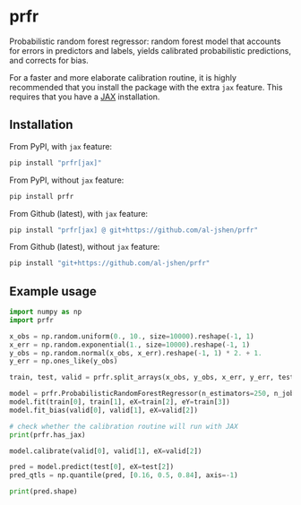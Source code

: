 # prfr

Probabilistic random forest regressor: random forest model that accounts for errors in predictors and labels, yields calibrated probabilistic predictions, and corrects for bias.

For a faster and more elaborate calibration routine, it is highly recommended that you install the package with the extra `jax` feature. This requires that you have a [JAX](https://github.com/google/jax#installation) installation.

## Installation

From PyPI, with `jax` feature:
```bash
pip install "prfr[jax]" 
```

From PyPI, without `jax` feature:
```bash
pip install prfr
```

From Github (latest), with `jax` feature:

```bash
pip install "prfr[jax] @ git+https://github.com/al-jshen/prfr"
```

From Github (latest), without `jax` feature:

```bash
pip install "git+https://github.com/al-jshen/prfr"
```

## Example usage

```python
import numpy as np
import prfr

x_obs = np.random.uniform(0., 10., size=10000).reshape(-1, 1)
x_err = np.random.exponential(1., size=10000).reshape(-1, 1)
y_obs = np.random.normal(x_obs, x_err).reshape(-1, 1) * 2. + 1.
y_err = np.ones_like(y_obs)

train, test, valid = prfr.split_arrays(x_obs, y_obs, x_err, y_err, test_size=0.2, valid_size=0.2)

model = prfr.ProbabilisticRandomForestRegressor(n_estimators=250, n_jobs=-1)
model.fit(train[0], train[1], eX=train[2], eY=train[3])
model.fit_bias(valid[0], valid[1], eX=valid[2])

# check whether the calibration routine will run with JAX
print(prfr.has_jax)

model.calibrate(valid[0], valid[1], eX=valid[2])

pred = model.predict(test[0], eX=test[2])
pred_qtls = np.quantile(pred, [0.16, 0.5, 0.84], axis=-1)

print(pred.shape)
```
